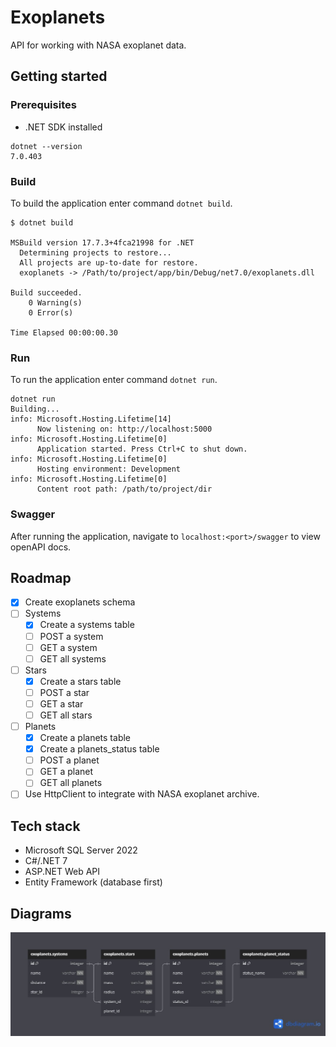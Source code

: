 # Exoplanets

API for working with NASA exoplanet data.

## Getting started

### Prerequisites

* .NET SDK installed

```shell
dotnet --version
7.0.403
```

### Build

To build the application enter command `dotnet build`.

```shell
$ dotnet build

MSBuild version 17.7.3+4fca21998 for .NET
  Determining projects to restore...
  All projects are up-to-date for restore.
  exoplanets -> /Path/to/project/app/bin/Debug/net7.0/exoplanets.dll

Build succeeded.
    0 Warning(s)
    0 Error(s)

Time Elapsed 00:00:00.30
```

### Run

To run the application enter command `dotnet run`.

```shell
dotnet run
Building...
info: Microsoft.Hosting.Lifetime[14]
      Now listening on: http://localhost:5000
info: Microsoft.Hosting.Lifetime[0]
      Application started. Press Ctrl+C to shut down.
info: Microsoft.Hosting.Lifetime[0]
      Hosting environment: Development
info: Microsoft.Hosting.Lifetime[0]
      Content root path: /path/to/project/dir
```

### Swagger

After running the application, navigate to `localhost:<port>/swagger` to view openAPI docs.

## Roadmap

* [x] Create exoplanets schema
* [ ] Systems
  * [x] Create a systems table
  * [ ] POST a system
  * [ ] GET a system
  * [ ] GET all systems
* [ ] Stars
  * [x] Create a stars table
  * [ ] POST a star
  * [ ] GET a star
  * [ ] GET all stars
* [ ] Planets
  * [x] Create a planets table
  * [x] Create a planets_status table
  * [ ] POST a planet
  * [ ] GET a planet
  * [ ] GET all planets
* [ ] Use HttpClient to integrate with NASA exoplanet archive.

## Tech stack

* Microsoft SQL Server 2022
* C#/.NET 7
* ASP.NET Web API
* Entity Framework (database first)

## Diagrams

![Data model](db-diagram.png)
